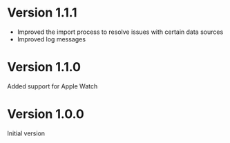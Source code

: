 # Version 1.1.1
- Improved the import process to resolve issues with certain data sources
- Improved log messages

# Version 1.1.0
Added support for Apple Watch

# Version 1.0.0
Initial version
